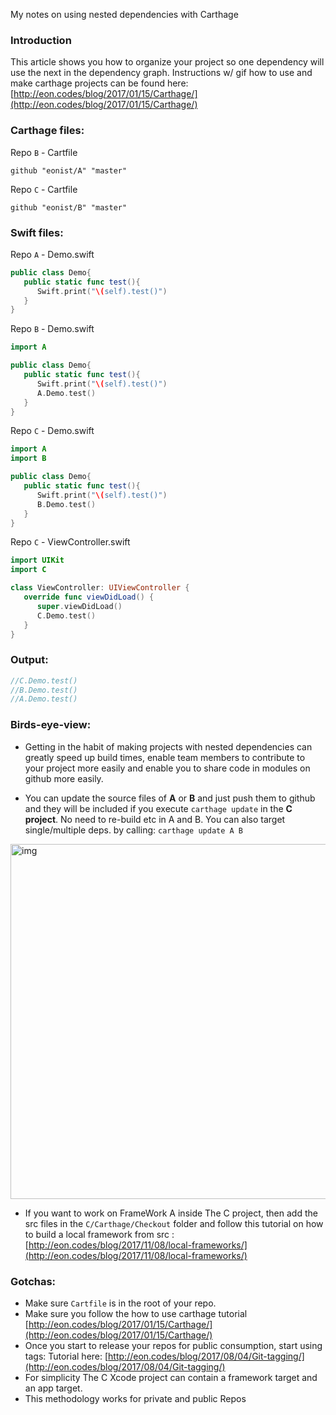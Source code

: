 My notes on using nested dependencies with Carthage<!--more-->

### Introduction
This article shows you how to organize your project so one dependency will use the next in the dependency graph. Instructions w/ gif  how to use and make carthage projects can be found here:  [http://eon.codes/blog/2017/01/15/Carthage/](http://eon.codes/blog/2017/01/15/Carthage/)


### Carthage files:
Repo `B` - Cartfile
```
github "eonist/A" "master"
```
Repo `C` - Cartfile
```
github "eonist/B" "master"
```

### Swift files:
Repo `A` - Demo.swift
```swift
public class Demo{
   public static func test(){
      Swift.print("\(self).test()")
   }
}
```

Repo `B` - Demo.swift
```swift
import A

public class Demo{
   public static func test(){
      Swift.print("\(self).test()")
      A.Demo.test()
   }
}
```

Repo `C` - Demo.swift
```swift
import A
import B

public class Demo{
   public static func test(){
      Swift.print("\(self).test()")
      B.Demo.test()
   }
}
```

Repo `C` - ViewController.swift
```swift
import UIKit
import C

class ViewController: UIViewController {
   override func viewDidLoad() {
      super.viewDidLoad()
      C.Demo.test()
   }
}
```

### Output:
```swift
//C.Demo.test()
//B.Demo.test()
//A.Demo.test()

```

### Birds-eye-view:
- Getting in the habit of making projects with nested dependencies can greatly speed up build times, enable team members to contribute to your project more easily and enable you to share code in modules on github more easily.

- You can update the source files of **A** or **B** and just push them to github and they will be included if you execute `carthage update` in the **C project**. No need to re-build etc in A and B. You can also target single/multiple deps. by calling: `carthage update A B` 

<img width="568" alt="img" src="https://rawgit.com/stylekit/img/master/carthagebuilding.gif">

- If you want to work on FrameWork A inside The C project, then add the src files in the `C/Carthage/Checkout`  folder and follow this tutorial on how to build a local framework from src : [http://eon.codes/blog/2017/11/08/local-frameworks/](http://eon.codes/blog/2017/11/08/local-frameworks/)


### Gotchas:
- Make sure `Cartfile` is in the root of your repo.
- Make sure you follow the how to use carthage tutorial [http://eon.codes/blog/2017/01/15/Carthage/](http://eon.codes/blog/2017/01/15/Carthage/)
- Once you start to release your repos for public consumption, start using tags: Tutorial here: [http://eon.codes/blog/2017/08/04/Git-tagging/](http://eon.codes/blog/2017/08/04/Git-tagging/)
- For simplicity The C Xcode project can contain a framework target and an app target.
- This methodology works for private and public Repos
